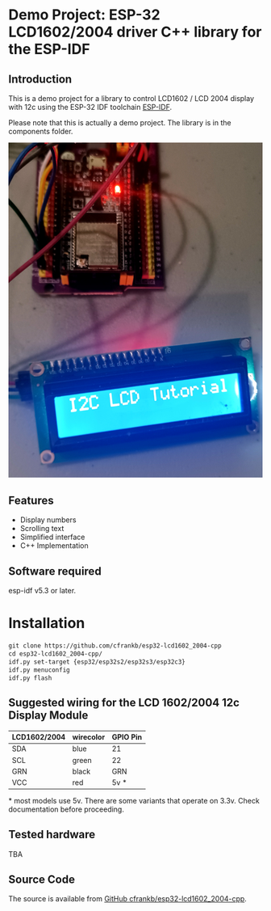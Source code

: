 # Demo Project: ESP-32 LCD1602/2004 driver C++ library for the ESP-IDF

## Introduction

This is a demo project for a library to control LCD1602 / LCD 2004  display with 12c using the ESP-32 IDF toolchain [ESP-IDF](https://github.com/espressif/esp-idf).

Please note that this is actually a demo project. The library is in the components folder.

![Image](images/20240911_161136_scale2.jpg "icon")

## Features

 * Display numbers
 * Scrolling text
 * Simplified interface
 * C++ Implementation


## Software required

esp-idf v5.3 or later.

# Installation


```Shell
git clone https://github.com/cfrankb/esp32-lcd1602_2004-cpp
cd esp32-lcd1602_2004-cpp/
idf.py set-target {esp32/esp32s2/esp32s3/esp32c3}
idf.py menuconfig
idf.py flash
```

## Suggested wiring for the LCD 1602/2004 12c Display Module

| LCD1602/2004 | wirecolor | GPIO Pin |
| ------------ | --------- | -------- |
| SDA          | blue      | 21       |
| SCL          | green     | 22       |
| GRN          | black     | GRN      |
| VCC          | red       | 5v *     |

\* most models use 5v. There are some variants that operate on 3.3v. Check documentation before proceeding.

## Tested hardware

TBA


## Source Code

The source is available from [GitHub cfrankb/esp32-lcd1602_2004-cpp](https://github.com/cfrankb/esp32-lcd1602_2004-cpp).


